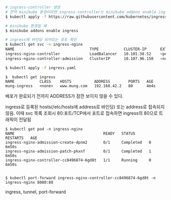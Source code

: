 
```bash
# ingress-controller 생성
# 만약 minikube 환경이라면 ingress-controller는 minikube addons enable ingress를 통해 생성한다
$ kubectl apply -f https://raw.githubusercontent.com/kubernetes/ingress-nginx/controller-v1.1.1/deploy/static/provider/cloud/deploy.yaml

# minikube 환경일 때
$ minikube addons enable ingress

# ingress에 바인딩 되어있는 포트 확인
$ kubectl get svc -n ingress-nginx
NAME                                 TYPE           CLUSTER-IP      EXTERNAL-IP   PORT(S)                      AGE
ingress-nginx-controller             LoadBalancer   10.101.38.52    <pending>     80:30153/TCP,443:32024/TCP   50s
ingress-nginx-controller-admission   ClusterIP      10.107.96.150   <none>        443/TCP                      50s
```

```bash
$ kubectl apply -f ingress.yaml
```

```
$  kubectl get ingress
NAME           CLASS    HOSTS          ADDRESS        PORTS   AGE
mung-ingress   <none>   www.mung.com   192.168.42.2   80      4m4s
```

배포가 완료되기 전까지 ADDRESS가 잠깐 보이지 않을 수 있다.

ingress로 등록된 hosts(/etc/hosts에 address로 바인딩) 또는 address로 접속되지 않음. 이때 svc 목록 조회시 80:포트/TCP에서 포트로 접속하면 ingress의 80으로 트래픽이 전달됨

```
$ kubectl get pod -n ingress-nginx
NAME                                       READY   STATUS      RESTARTS   AGE
ingress-nginx-admission-create-dpnm2       0/1     Completed   0          6m50s
ingress-nginx-admission-patch-pkxnf        0/1     Completed   1          6m50s
ingress-nginx-controller-cc8496874-6gd8t   1/1     Running     0          6m50s


$ kubectl port-forward ingress-nginx-controller-cc8496874-6gd8t -n ingress-nginx 8080:80
```

ingress, tunnel, port-forward